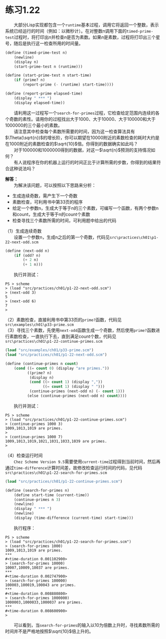 # 练习1.22
&emsp;&emsp;大部分Lisp实现都包含一个`runtime`基本过程，调用它将返回一个整数，表示系统已经运行的时间（例如：以微秒计）。在对整数$n$调用下面的`timed-prime-test`过程时，将打印出$n$并检查$n$是否为素数。如果$n$是素数，过程将打印出三个星号，随后是执行这一检查所用的时间量。
```lisp
(define (timed-prime-test n)
    (newline)
    (display n)
    (start-prime-test n (runtime)))

(define (start-prime-test n start-time)
    (if (prime? n)
        (report-prime (- (runtime) start-time))))

(define (report-prime elapsed-time)
    (display " *** ")
    (display elapsed-time))
```
&emsp;&emsp;请利用这一过程写一个`search-for-primes`过程，它检查给定范围内连续的各个奇数的素性。请用你的过程找出大于1000、大于10000、大于100000和大于1000000的三个最小的素数。  
&emsp;&emsp;请注意其中检查每个素数所需要的时间，因为这一检查算法具有$\Theta(\sqrt{n})$的增长阶，你可以期望在10000附近的素数检查的耗时大约是在1000附近的素数检查的$\sqrt{10}$倍。你得到的数据确实如此吗？  
&emsp;&emsp;对于100000和1000000得到的数据，对这一$\sqrt{n}$预测的支持情况如何？  
&emsp;&emsp;有人说程序在你的机器上运行的时间正比于计算所需的步数，你得到的结果符合这种说法吗？  

**解答：**  
&emsp;&emsp;为解决该问题，可以按照以下思路来分析：  
- 生成连续奇数，需产生下一个奇数
- 素数检查，可利用书中第33页的程序
- 给定一个参数n，生成大于等于n的三个素数，可编写一个函数，有两个参数n和count，生成大于等于n的count个素数
- 检查寻找三个素数所需的时间，可利用题中给出的代码

（1）生成连续奇数  
&emsp;&emsp;设置一个参数n，生成n之后的第一个奇数，代码见`src\practices\ch01\p1-22-next-odd.scm`
```lisp
(define (next-odd n)
    (if (odd? n)
        (+ 2 n)
        (+ 1 n)))
```
&emsp;&emsp;执行并测试：
```shell
PS > scheme 
> (load "src/practices/ch01/p1-22-next-odd.scm")
> (next-odd 3)
5
> (next-odd 6)
7
>
```
（2）素数检查，直接利用书中第33页的`prime?`函数，代码见`src\examples\ch01\p33-prime.scm`  
（3）寻找三个素数，先使用`next-odd`函数生成一个奇数，然后使用`prime?`函数进行素数检查，一直执行下去，直到满足count个数，代码见`src\practices\ch01\p1-22-continue-primes.scm`
```lisp
(load "src/examples/ch01/p33-prime.scm")
(load "src/practices/ch01/p1-22-next-odd.scm")

(define (continue-primes n count)
    (cond ((= count 0) (display "are primes."))
          ((prime? n)
           (display n)
           (cond ((> count 1) (display ","))
                 ((= count 1) (display " ")))
           (continue-primes (next-odd n) (- count 1)))
          (else (continue-primes (next-odd n) count))))
```
&emsp;&emsp;执行并测试：
```shell
PS > scheme 
> (load "src/practices/ch01/p1-22-continue-primes.scm")
> (continue-primes 1000 3)
1009,1013,1019 are primes.
>
> (continue-primes 1000 7)
1009,1013,1019,1021,1031,1033,1039 are primes.
>
```
（4）检查运行时间  
&emsp;&emsp;`Chez Scheme Version 9.5`需要使用`current-time`过程得到当前时间，然后再通过`time-difference`计算时间差，故修改检查运行时间的代码，见代码`src\practices\ch01\p1-22-search-for-primes.scm`
```lisp
(load "src/practices/ch01/p1-22-continue-primes.scm")

(define (search-for-primes n)
    (define start-time (current-time))
    (continue-primes n 3)
    (newline)
    (display " *** ")
    (newline)
    (display (time-difference (current-time) start-time)))
```
&emsp;&emsp;执行程序：  
```shell
PS > scheme 
> (load "src/practices/ch01/p1-22-search-for-primes.scm")
> (search-for-primes 1000)
1009,1013,1019 are primes. 
*** 
#<time-duration 0.001102900>
> (search-for-primes 10000)
10007,10009,10037 are primes. 
*** 
#<time-duration 0.002747900>
> (search-for-primes 100000)
100003,100019,100043 are primes. 
*** 
#<time-duration 0.008880800>
> (search-for-primes 1000000)
1000003,1000033,1000037 are primes. 
*** 
#<time-duration 0.008600900>
>
```
&emsp;&emsp;可以看到，当`search-for-primes`的输入以10为倍数上升时，寻找素数所需的时间并不是严格地按照$\sqrt{10}$倍上升的。